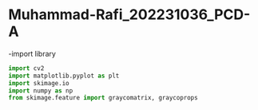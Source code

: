 # Muhammad-Rafi_202231036_PCD-A

-import library
```python
import cv2
import matplotlib.pyplot as plt
import skimage.io
import numpy as np
from skimage.feature import graycomatrix, graycoprops
```
